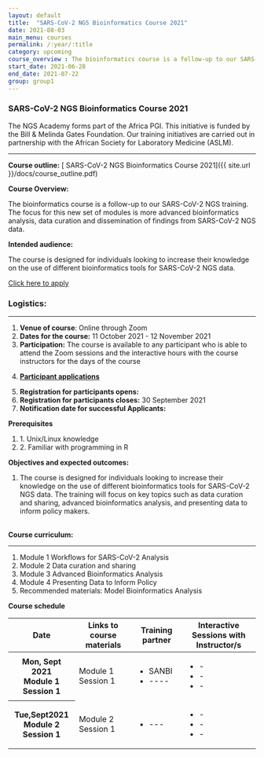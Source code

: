 ```yaml
---
layout: default
title:  "SARS-CoV-2 NGS Bioinformatics Course 2021"
date: 2021-08-03
main_menu: courses
permalink: /:year/:title
category: upcoming
course_overview : The bioinformatics course is a follow-up to our SARS-CoV-2 NGS training. The focus for this new set of modules is more advanced bioinformatics analysis, data curation and dissemination of findings. 
start_date: 2021-06-28
end_date: 2021-07-22
group: group1
---
```

  
### SARS-CoV-2 NGS Bioinformatics Course 2021
The NGS Academy forms part of the Africa PGI. This initiative is funded by the Bill & Melinda Gates Foundation. Our training initiatives are carried out in partnership with the African Society for Laboratory Medicine (ASLM).
<hr>

<b>Course outline:</b> [ SARS-CoV-2 NGS Bioinformatics Course 2021]({{ site.url }}/docs/course_outline.pdf)

<p align="left"><b >Course Overview:</b></p>

 <p align="left">The bioinformatics course is a follow-up to our SARS-CoV-2 NGS training. The focus for this new set of modules is more advanced bioinformatics analysis, data curation and dissemination of findings from SARS-CoV-2 NGS data.  
 <p>



<p align="left"><b class="text-left">Intended audience:</b></p>

<p align="left">The course is designed for individuals looking to increase their knowledge on the use of different
bioinformatics tools for SARS-CoV-2 NGS data. </p>

<a class="btn btn-secondary btn-lg" href="#" role="button">Click here to apply</a>
<br>
<h3>Logistics: </h3>
<hr>

<ol class="list-unstyled">

 <li><b>Venue of course</b>: Online through Zoom </li>


<li><b>Dates for the course:</b> 11 October 2021 - 12 November 2021</li>

<!-- 
<li><b>Course organisers:</b> Tony Li, Kirsty Lee Garson, Perceval Maturure and Prof Nicola Mulder</li> -->


<li><b>Participation:</b> The course is available to any participant who is able to attend the Zoom sessions and the interactive hours with the course instructors for the days of the course</li>


<!-- <li><b>Course sponsors</b>: TBA</li> -->

<u><li><b>Participant applications</b></li></u>

<li><b>Registration for participants opens:</b></li>

<li><b>Registration for participants closes:</b> 30 September 2021</li>

<li><b>Notification date for successful Applicants:</b> </li>
</ol>

<b>Prerequisites</b>
<ol>
<li>1. Unix/Linux knowledge</li>

<li>2. Familiar with programming in R</li>
</ol>

<b>Objectives and expected outcomes:</b> 

<ol>
<li>The course is designed for individuals looking to increase their knowledge on the use of different
bioinformatics tools for SARS-CoV-2 NGS data. The training will focus on key topics such as data curation
and sharing, advanced bioinformatics analysis, and presenting data to inform policy makers.</li>

</ol>


<!-- <b>Course limitations</b>: None -->

<br>
<b>Course curriculum:</b>
<hr>
<ol class="list-unstyled">
<li>Module 1 Workflows for SARS-CoV-2 Analysis</li>
<li>Module 2 Data curation and sharing</li>
<li>Module 3 Advanced Bioinformatics Analysis</li>
<li>Module 4 Presenting Data to Inform Policy</li>
<li>Recommended materials: Model Bioinformatics Analysis</li>
</ol>

<b>Course schedule</b>



  <table class="table table-bordered">
  <thead>
    <tr>
      <th scope="col">Date</th>
      <th scope="col">Links to course materials</th>
      <th scope="col">Training partner</th>
       <th scope="col">Interactive Sessions with Instructor/s</th>
    </tr>
  </thead>
  <tbody>
    <tr>
      <th scope="row">Mon, Sept 2021
      <br>
      Module 1
      Session 1</th>
      <td>
      Module 1
      Session 1</td>
      <td> <ul>
  <li>SANBI</li>
  <li>----</li>
 
</ul> </td>
            <td><ul>
             <li>-</li>
  <li>-</li>
  <li>-</li>
</ul></td>
    </tr>
    <tr>
      <th scope="row">Tue,Sept2021
      <br>
      Module 2
      Session 1</th>
      <td> Module 2 Session 1</td>
      <td><ul>
  
  <li>---</li>
 
</ul></td>
            <td><ul>
             <li> -</li>
  <li>-</li>
    <li>-</li>
</ul></td>
    </tr>
  </tbody>
</table>

